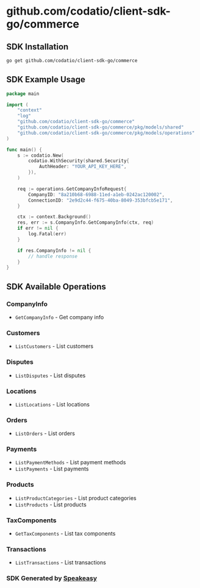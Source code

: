 # github.com/codatio/client-sdk-go/commerce

<!-- Start SDK Installation -->
## SDK Installation

```bash
go get github.com/codatio/client-sdk-go/commerce
```
<!-- End SDK Installation -->

## SDK Example Usage
<!-- Start SDK Example Usage -->
```go
package main

import (
    "context"
    "log"
    "github.com/codatio/client-sdk-go/commerce"
    "github.com/codatio/client-sdk-go/commerce/pkg/models/shared"
    "github.com/codatio/client-sdk-go/commerce/pkg/models/operations"
)

func main() {
    s := codatio.New(
        codatio.WithSecurity(shared.Security{
            AuthHeader: "YOUR_API_KEY_HERE",
        }),
    )

    req := operations.GetCompanyInfoRequest{
        CompanyID: "8a210b68-6988-11ed-a1eb-0242ac120002",
        ConnectionID: "2e9d2c44-f675-40ba-8049-353bfcb5e171",
    }

    ctx := context.Background()
    res, err := s.CompanyInfo.GetCompanyInfo(ctx, req)
    if err != nil {
        log.Fatal(err)
    }

    if res.CompanyInfo != nil {
        // handle response
    }
}
```
<!-- End SDK Example Usage -->

<!-- Start SDK Available Operations -->
## SDK Available Operations


### CompanyInfo

* `GetCompanyInfo` - Get company info

### Customers

* `ListCustomers` - List customers

### Disputes

* `ListDisputes` - List disputes

### Locations

* `ListLocations` - List locations

### Orders

* `ListOrders` - List orders

### Payments

* `ListPaymentMethods` - List payment methods
* `ListPayments` - List payments

### Products

* `ListProductCategories` - List product categories
* `ListProducts` - List products

### TaxComponents

* `GetTaxComponents` - List tax components

### Transactions

* `ListTransactions` - List transactions
<!-- End SDK Available Operations -->

### SDK Generated by [Speakeasy](https://docs.speakeasyapi.dev/docs/using-speakeasy/client-sdks)
